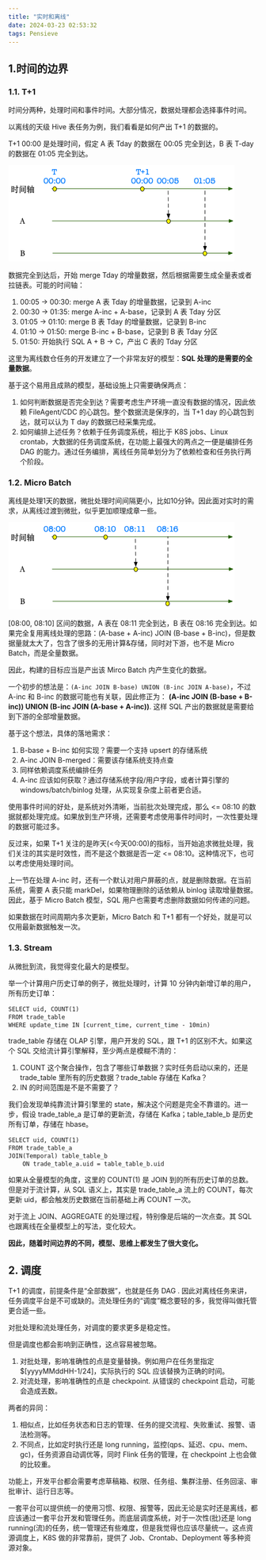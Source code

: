 ```yaml
---
title: "实时和离线"
date: 2024-03-23 02:53:32
tags: Pensieve
---
```


## 1.时间的边界

### 1.1. T+1

时间分两种，处理时间和事件时间。大部分情况，数据处理都会选择事件时间。

以离线的天级 Hive 表任务为例，我们看看是如何产出 T+1 的数据的。

T+1 00:00 是处理时间，假定 A 表 Tday 的数据在 00:05 完全到达，B 表 T-day 的数据在 01:05 完全到达。   

![offline-task](/assets/images/pensieve/offline-task.png)

数据完全到达后，开始 merge Tday 的增量数据，然后根据需要生成全量表或者拉链表。可能的时间轴：

1. 00:05 -> 00:30: merge A 表 Tday 的增量数据，记录到 A-inc
2. 00:30 -> 01:35: merge A-inc + A-base，记录到 A 表 Tday 分区
3. 01:05 -> 01:10: merge B 表 Tday 的增量数据，记录到 B-inc
4. 01:10 -> 01:50: merge B-inc + B-base，记录到 B 表 Tday 分区
5. 01:50: 开始执行 SQL A + B -> C，产出 C 表的 Tday 分区

这里为离线数仓任务的开发建立了一个非常友好的模型：**SQL 处理的是需要的全量数据**。

基于这个易用且成熟的模型，基础设施上只需要确保两点：   
1. 如何判断数据是否完全到达？需要考虑生产环境一直没有数据的情况，因此依赖 FileAgent/CDC 的心跳包。整个数据流是保序的，当 T+1 day 的心跳包到达，就可以认为 T day 的数据已经采集完成。  
2. 如何编排上述任务？依赖于任务调度系统，相比于 K8S jobs、Linux crontab，大数据的任务调度系统，在功能上最强大的两点之一便是编排任务 DAG 的能力。通过任务编排，离线任务简单划分为了依赖检查和任务执行两个阶段。

### 1.2. Micro Batch

离线是处理1天的数据，微批处理时间间隔更小，比如10分钟。因此面对实时的需求，从离线过渡到微批，似乎更加顺理成章一些。

![mirco-batch](/assets/images/pensieve/mirco-batch.png)

[08:00, 08:10] 区间的数据，A 表在 08:11 完全到达，B 表在 08:16 完全到达。如果完全复用离线处理的思路：(A-base + A-inc) JOIN (B-base + B-inc)，但是数据量就太大了，包含了很多的无用计算&存储，同时对下游，也不是 Micro Batch，而是全量数据。

因此，构建的目标应当是产出该 Mirco Batch 内产生变化的数据。

一个初步的想法是：`(A-inc JOIN B-base) UNION (B-inc JOIN A-base)`，不过 A-inc 和 B-inc 的数据可能也有关联，因此修正为：
**(A-inc JOIN (B-base + B-inc)) UNION (B-inc JOIN (A-base + A-inc))**. 这样 SQL 产出的数据就是需要给到下游的全部增量数据。

基于这个想法，具体的落地需求：
1. B-base + B-inc 如何实现？需要一个支持 upsert 的存储系统     
2. A-inc JOIN B-merged：需要该存储系统支持点查      
3. 同样依赖调度系统编排任务  
4. A-inc 应该如何获取？通过存储系统字段/用户字段，或者计算引擎的 windows/batch/binlog 处理，从实现复杂度上前者更合适。

使用事件时间的好处，是系统对外清晰，当前批次处理完成，那么 <= 08:10 的数据就都处理完成。如果放到生产环境，还需要考虑使用事件时间时，一次性要处理的数据可能过多。  

反过来，如果 T+1 关注的是昨天(\<今天00:00)的指标，当开始追求微批处理，我们关注的其实是时效性，而不是这个数据是否一定 <= 08:10。这种情况下，也可以考虑使用处理时间。

上一节在处理 A-inc 时，还有一个默认对用户屏蔽的点，就是删除数据。在当前系统，需要 A 表只能 markDel，如果物理删除的话依赖从 binlog 读取增量数据。因此，基于 Micro Batch 模型，SQL 用户也需要考虑删除数据如何传递的问题。  

如果数据在时间周期内多次更新，Micro Batch 和 T+1 都有一个好处，就是可以仅用最新数据触发一次。

### 1.3. Stream

从微批到流，我觉得变化最大的是模型。

举一个计算用户历史订单的例子，微批处理时，计算 10 分钟内新增订单的用户，所有历史订单：

```
SELECT uid, COUNT(1)
FROM trade_table
WHERE update_time IN [current_time, current_time - 10min)
```

trade_table 存储在 OLAP 引擎，用户开发的 SQL，跟 T+1 的区别不大。如果这个 SQL 交给流计算引擎解释，至少两点是模糊不清的：

1. COUNT 这个聚合操作，包含了哪些订单数据？实时任务启动以来的，还是 trade_table 里所有的历史数据？trade_table 存储在 Kafka？
2. IN 的时间范围是不是不需要了？

我们会发现单纯靠流计算引擎里的 state，解决这个问题是完全不靠谱的。进一步，假设 trade_table_a 是订单的更新流，存储在 Kafka；table_table_b 是历史所有订单，存储在 hbase。

```
SELECT uid, COUNT(1)
FROM trade_table_a
JOIN(Temporal) table_table_b 
	ON trade_table_a.uid = table_table_b.uid
```

如果从全量模型的角度，这里的 COUNT(1) 是 JOIN 到的所有历史订单的总数。但是对于流计算，从 SQL 语义上，其实是 trade_table_a 流上的 COUNT，每次更新 uid，都会触发历史数据在当前基础上再 COUNT 一次。

对于流上 JOIN、AGGREGATE 的处理过程，特别像是后端的一次点查。其 SQL 也跟离线在全量模型上的写法，变化较大。

**因此，随着时间边界的不同，模型、思维上都发生了很大变化。**

## 2. 调度

T+1 的调度，前提条件是“全部数据”，也就是任务 DAG . 因此对离线任务来讲，任务调度平台是不可或缺的。流处理任务的“调度”概念要轻的多，我觉得叫做托管更合适一些。

对批处理和流处理任务，对调度的要求更多是稳定性。   

但是调度也都会影响到正确性，这点容易被忽略。

1. 对批处理，影响准确性的点是变量替换。例如用户在任务里指定 $[yyyyMMddHH-1/24]，实际执行的 SQL 应该替换为正确的时间。   
2. 对流处理，影响准确性的点是 checkpoint. 从错误的 checkpoint 启动，可能会造成丟数。    

两者的异同：  

1. 相似点，比如任务状态和日志的管理、任务的提交流程、失败重试、报警、语法检测等。   
2. 不同点，比如定时执行还是 long running，监控(qps、延迟、cpu、mem、gc)，任务资源自动调优等，同时 Flink 任务的管理，在 checkpoint 上也会做的比较重。

功能上，开发平台都会需要考虑草稿箱、权限、任务组、集群注册、任务回滚、审批审计、运行日志等。

一套平台可以提供统一的使用习惯、权限、报警等，因此无论是实时还是离线，都应该通过一套平台开发和管理任务。而底层调度系统，对于一次性(批)还是 long running(流)的任务，统一管理还有些难度，但是我觉得也应该尽量统一。这点资源调度上，K8S 做的非常靠前，提供了 Job、Crontab、Deployment 等多种资源对象。
